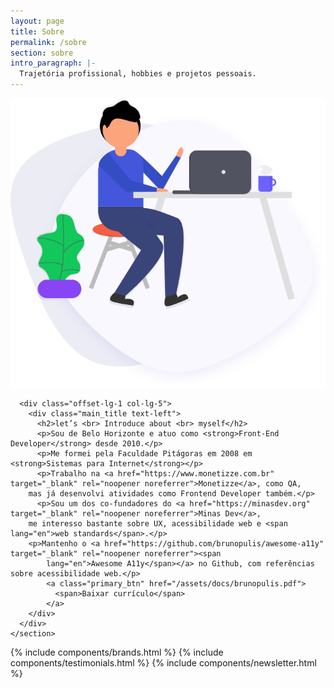 ```yaml
---
layout: page
title: Sobre
permalink: /sobre
section: sobre
intro_paragraph: |-
  Trajetória profissional, hobbies e projetos pessoais.
---
```


<div class="container">
  <div class="row justify-content-start align-items-center">
    <section class="about_area section_gap">
      <div class="col-lg-5">
        <div class="about_img">
          <img class="" src="/assets/images/about-us.png" alt="">
        </div>
      </div>

      <div class="offset-lg-1 col-lg-5">
        <div class="main_title text-left">
          <h2>let’s <br> Introduce about <br> myself</h2>
          <p>Sou de Belo Horizonte e atuo como <strong>Front-End Developer</strong> desde 2010.</p>
          <p>Me formei pela Faculdade Pitágoras em 2008 em <strong>Sistemas para Internet</strong></p>
          <p>Trabalho na <a href="https://www.monetizze.com.br" target="_blank" rel="noopener noreferrer">Monetizze</a>, como QA,
        mas já desenvolvi atividades como Frontend Developer também.</p>
          <p>Sou um dos co-fundadores do <a href="https://minasdev.org" target="_blank" rel="noopener noreferrer">Minas Dev</a>,
        me interesso bastante sobre UX, acessibilidade web e <span lang="en">web standards</span>.</p>
        <p>Mantenho o <a href="https://github.com/brunopulis/awesome-a11y" target="_blank" rel="noopener noreferrer"><span
            lang="en">Awesome A11y</span></a> no Github, com referências sobre acessibilidade web.</p>
            <a class="primary_btn" href="/assets/docs/brunopulis.pdf">
              <span>Baixar currículo</span>
            </a>
        </div>
      </div>
    </section>
</div>
</div>

{% include components/brands.html %}
{% include components/testimonials.html %}
{% include components/newsletter.html %}

